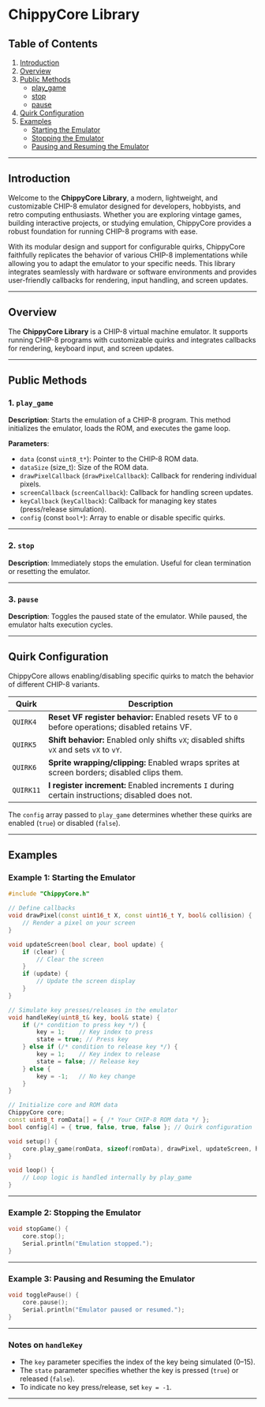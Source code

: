 # ChippyCore Library

## Table of Contents
1. [Introduction](#introduction)
2. [Overview](#overview)
3. [Public Methods](#public-methods)
   - [play_game](#play_game)
   - [stop](#stop)
   - [pause](#pause)
4. [Quirk Configuration](#quirk-configuration)
5. [Examples](#examples)
   - [Starting the Emulator](#example-1-starting-the-emulator)
   - [Stopping the Emulator](#example-2-stopping-the-emulator)
   - [Pausing and Resuming the Emulator](#example-3-pausing-and-resuming-the-emulator)

---

## Introduction
Welcome to the **ChippyCore Library**, a modern, lightweight, and customizable CHIP-8 emulator designed for developers, hobbyists, and retro computing enthusiasts. Whether you are exploring vintage games, building interactive projects, or studying emulation, ChippyCore provides a robust foundation for running CHIP-8 programs with ease.

With its modular design and support for configurable quirks, ChippyCore faithfully replicates the behavior of various CHIP-8 implementations while allowing you to adapt the emulator to your specific needs. This library integrates seamlessly with hardware or software environments and provides user-friendly callbacks for rendering, input handling, and screen updates.

---

## Overview
The **ChippyCore Library** is a CHIP-8 virtual machine emulator. It supports running CHIP-8 programs with customizable quirks and integrates callbacks for rendering, keyboard input, and screen updates.

---

## Public Methods

### 1. `play_game`
**Description**: Starts the emulation of a CHIP-8 program. This method initializes the emulator, loads the ROM, and executes the game loop.

**Parameters**:
- `data` (const `uint8_t*`): Pointer to the CHIP-8 ROM data.
- `dataSize` (size_t): Size of the ROM data.
- `drawPixelCallback` (`drawPixelCallback`): Callback for rendering individual pixels.
- `screenCallback` (`screenCallback`): Callback for handling screen updates.
- `keyCallback` (`keyCallback`): Callback for managing key states (press/release simulation).
- `config` (const `bool*`): Array to enable or disable specific quirks.

---

### 2. `stop`
**Description**: Immediately stops the emulation. Useful for clean termination or resetting the emulator.

---

### 3. `pause`
**Description**: Toggles the paused state of the emulator. While paused, the emulator halts execution cycles.

---

## Quirk Configuration
ChippyCore allows enabling/disabling specific quirks to match the behavior of different CHIP-8 variants.

| Quirk   | Description                                                                                       |
|---------|---------------------------------------------------------------------------------------------------|
| `QUIRK4` | **Reset VF register behavior:** Enabled resets VF to `0` before operations; disabled retains VF. |
| `QUIRK5` | **Shift behavior:** Enabled only shifts `vX`; disabled shifts `vX` and sets `vX` to `vY`.        |
| `QUIRK6` | **Sprite wrapping/clipping:** Enabled wraps sprites at screen borders; disabled clips them.      |
| `QUIRK11`| **I register increment:** Enabled increments `I` during certain instructions; disabled does not. |

The `config` array passed to `play_game` determines whether these quirks are enabled (`true`) or disabled (`false`).

---

## Examples

### Example 1: Starting the Emulator
```cpp
#include "ChippyCore.h"

// Define callbacks
void drawPixel(const uint16_t X, const uint16_t Y, bool& collision) {
    // Render a pixel on your screen
}

void updateScreen(bool clear, bool update) {
    if (clear) {
        // Clear the screen
    }
    if (update) {
        // Update the screen display
    }
}

// Simulate key presses/releases in the emulator
void handleKey(uint8_t& key, bool& state) {
    if (/* condition to press key */) {
        key = 1;    // Key index to press
        state = true; // Press key
    } else if (/* condition to release key */) {
        key = 1;    // Key index to release
        state = false; // Release key
    } else {
        key = -1;   // No key change
    }
}

// Initialize core and ROM data
ChippyCore core;
const uint8_t romData[] = { /* Your CHIP-8 ROM data */ };
bool config[4] = { true, false, true, false }; // Quirk configuration

void setup() {
    core.play_game(romData, sizeof(romData), drawPixel, updateScreen, handleKey, config);
}

void loop() {
    // Loop logic is handled internally by play_game
}
```

---

### Example 2: Stopping the Emulator
```cpp
void stopGame() {
    core.stop();
    Serial.println("Emulation stopped.");
}
```

---

### Example 3: Pausing and Resuming the Emulator
```cpp
void togglePause() {
    core.pause();
    Serial.println("Emulator paused or resumed.");
}
```

---

### Notes on `handleKey`
- The `key` parameter specifies the index of the key being simulated (0–15).
- The `state` parameter specifies whether the key is pressed (`true`) or released (`false`).
- To indicate no key press/release, set `key = -1`.

---
